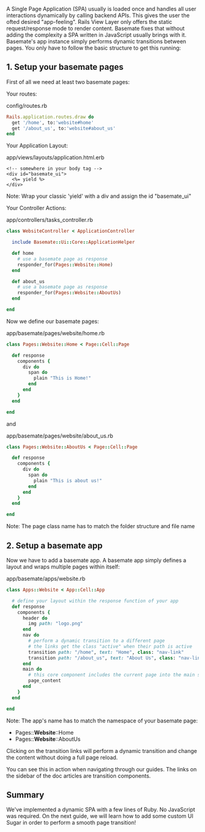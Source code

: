 A Single Page Application (SPA) usually is loaded once and handles all user
interactions dynamically by calling backend APIs. This gives the user the
ofted desired "app-feeling". Rails View Layer only offers the static request/response
mode to render content. Basemate fixes that without adding the complexity a
SPA written in JavaScript usually brings with it. Basemate's app instance simply
performs dynamic transitions between pages. You only have to follow the basic
structure to get this running:

## 1. Setup your basemate pages

First of all we need at least two basemate pages:

Your routes:

config/routes.rb

```ruby
Rails.application.routes.draw do
  get '/home', to:'website#home'
  get '/about_us', to:'website#about_us'
end
```

Your Application Layout:

app/views/layouts/application.html.erb

```erb
<!-- somewhere in your body tag -->
<div id="basemate_ui">
  <%= yield %>
</div>
```
Note: Wrap your classic 'yield' with a div and assign the id "basemate_ui"

Your Controller Actions:

app/controllers/tasks_controller.rb

```ruby
class WebsiteController < ApplicationController

  include Basemate::Ui::Core::ApplicationHelper

  def home
    # use a basemate page as response
    responder_for(Pages::Website::Home)
  end

  def about_us
    # use a basemate page as response
    responder_for(Pages::Website::AboutUs)
  end

end
```

Now we define our basemate pages:

app/basemate/pages/website/home.rb

```ruby
class Pages::Website::Home < Page::Cell::Page

  def response
    components {
      div do
        span do
          plain "This is Home!"
        end
      end
    }
  end

end
```

and

app/basemate/pages/website/about_us.rb

```ruby
class Pages::Website::AboutUs < Page::Cell::Page

  def response
    components {
      div do
        span do
          plain "This is about us!"
        end
      end
    }
  end

end
```

Note: The page class name has to match the folder structure and file name

## 2. Setup a basemate app
Now we have to add a basemate app. A basemate app simply defines a layout and
wraps multiple pages within itself:

app/basemate/apps/website.rb

```ruby
class Apps::Website < App::Cell::App

  # define your layout within the response function of your app
  def response
    components {
      header do
        img path: "logo.png"
      end
      nav do
        # perform a dynamic transition to a different page
        # the links get the class "active" when their path is active
        transition path: "/home", text: "Home", class: "nav-link"
        transition path: "/about_us", text: "About Us", class: "nav-link"
      end
      main do
        # this core component includes the current page into the main section
        page_content
      end
    }
  end

end
```

Note: The app's name has to match the namespace of your basemate page:

- Pages::**Website**::Home
- Pages::**Website**::AboutUs

Clicking on the transition links will perform a dynamic transition and change the
content without doing a full page reload.

You can see this in action when navigating through our guides. The links on the
sidebar of the doc articles are transition components.

## Summary

We've implemented a dynamic SPA with a few lines of Ruby. No JavaScript was required.
On the next guide, we will learn how to add some custom UI Sugar in order to perform
a smooth page transition!
